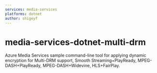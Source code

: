 ```yaml
---
services: media-services
platforms: dotnet
author: shigeyf
---
```


# media-services-dotnet-multi-drm
Azure Media Services sample command-line tool for applying dynamic encryption for Multi-DRM support, Smooth Streaming+PlayReady, MPEG-DASH+PlayReady, MPEG-DASH+Widevine, HLS+FairPlay.
